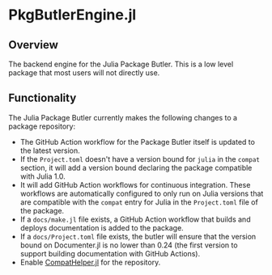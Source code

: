 # PkgButlerEngine.jl

## Overview

The backend engine for the Julia Package Butler. This is a low level package that most users will not directly use.

## Functionality

The Julia Package Butler currently makes the following changes to a package repository:

- The GitHub Action workflow for the Package Butler itself is updated to the latest version.
- If the `Project.toml` doesn't have a version bound for `julia` in the `compat` section, it will add a version bound declaring the package compatible with Julia 1.0.
- It will add GitHub Action workflows for continuous integration. These workflows are automatically configured to only run on Julia versions that are compatible with the `compat` entry for Julia in the `Project.toml` file of the package.
- If a `docs/make.jl` file exists, a GitHub Action workflow that builds and deploys documentation is added to the package.
- If a `docs/Project.toml` file exists, the butler will ensure that the version bound on Documenter.jl is no lower than 0.24 (the first version to support building documentation with GitHub Actions).
- Enable [CompatHelper.jl](https://github.com/search?q=CompatHelper.jl&ref=opensearch) for the repository.

